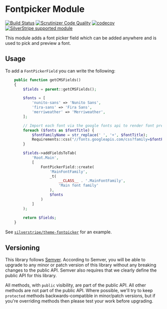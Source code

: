 # Fontpicker Module

[![Build Status](https://travis-ci.org/silverstripe/silverstripe-fontpicker.svg?branch=master)](https://travis-ci.org/silverstripe/fontpicker)
[![Scrutinizer Code Quality](https://scrutinizer-ci.com/g/silverstripe/silverstripe-fontpicker/badges/quality-score.png?b=master)](https://scrutinizer-ci.com/g/silverstripe/silverstripe-fontpicker/?branch=master)
[![codecov](https://codecov.io/gh/silverstripe/silverstripe-fontpicker/branch/master/graph/badge.svg)](https://codecov.io/gh/silverstripe/fontpicker)
[![SilverStripe supported module](https://img.shields.io/badge/silverstripe-supported-0071C4.svg)](https://www.silverstripe.org/software/addons/silverstripe-commercially-supported-module-list/)

This module adds a font picker field which can be added anywhere and is used to pick and preview a font.

## Usage

To add a `FontPickerField` you can write the following:

```php
    public function getCMSFields()
    {
        $fields = parent::getCMSFields();

        $fonts = [
            'nunito-sans' => 'Nunito Sans',
            'fira-sans' => 'Fira Sans',
            'merriweather' => 'Merriweather',
        ];

        // Import each font via the google fonts api to render font preview
        foreach ($fonts as $fontTitle) {
            $fontFamilyName = str_replace(' ', '+', $fontTitle);
            Requirements::css("//fonts.googleapis.com/css?family=$fontFamilyName");
        }

        $fields->addFieldsToTab(
            'Root.Main',
            [
                FontPickerField::create(
                    'MainFontFamily',
                    _t(
                        __CLASS__ . '.MainFontFamily',
                        'Main font family'
                    ),
                    $fonts
                )
            ]
        );
        
        return $fields;
    }
```

See [`silverstripe/theme-fontpicker`](https://github.com/silverstripe/silverstripe-theme-fontpicker) for an example.

## Versioning

This library follows [Semver](http://semver.org). According to Semver, you will be able to upgrade to any minor or patch version of this library without any breaking changes to the public API. Semver also requires that we clearly define the public API for this library.

All methods, with `public` visibility, are part of the public API. All other methods are not part of the public API. Where possible, we'll try to keep `protected` methods backwards-compatible in minor/patch versions, but if you're overriding methods then please test your work before upgrading.
